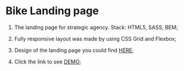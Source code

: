 # Bike Landing page

1. The landing page for strategic agency. Stack: HTML5, SASS, BEM;

2. Fully responsive layout was made by using CSS Grid and Flexbox;

3. Design of the landing page you could find [HERE](https://www.figma.com/file/NZQAIydtHo5QkINyGLHNcq/BIKE-New-Version);

4. Click the link to see [DEMO](https://anatolii-bukoros.github.io/bike-landing/);
